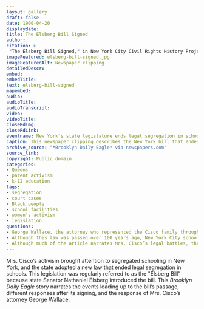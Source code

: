 ```yaml
--- 
layout: gallery
draft: false
date: 1900-04-20
displaydate: 
title: The Elsberg Bill Signed
author: 
citation: >
 "The Elsberg Bill Signed," in New York City Civil Rights History Project, Accessed: [Month Day, Year], https://nyccivilrightshistory.org/gallery/elsberg-bill-signed.
imageFeatured: elsberg-bill-signed.jpg
imageFeaturedAlt: Newspaper clipping
detailedDescr: 
embed: 
embedTitle: 
text: elsberg-bill-signed
mapembed: 
audio: 
audioTitle: 
audioTranscript: 
video: 
videoTitle: 
closeRdImg: 
closeRdLink: 
eventname: New York’s state legislature ends legal segregation in schools
caption: This newspaper clipping describes the New York bill that ended legal segregation in schools. It was called the “Elsberg Bill” because it had been proposed by Senator Elsberg.
archive_source: "*Brooklyn Daily Eagle* via newspapers.com"
source_link: 
copyright: Public domain
categories: 
- Queens
- parent activism
- k-12 education
tags: 
- segregation
- court cases 
- Black people 
- school facilities
- women's activism 
- legislation
questions:
- George Wallace, the attorney who represented the Cisco family throughout its legal battle for desegregation, is quoted at length in the end of the article. What is he saying here? How would you put it in your own words? 
- Although this law was passed over 100 years ago, New York City schools still remain some of the most segregated in the country. Why do you think that is? How might Wallace’s way of talking about the “Elsberg Bill” help explain why segregation continues?
- Although much of the article narrates Mrs. Cisco’s legal battles, there is not a single quote from her in the story? Why might that be? Why do you think the paper did not include her voice in the article?"
--- 
```


Mrs. Cisco’s activism brought attention to segregated schooling in New York, and the state adopted a new law that ended legal segregation in schools. This legislation was regularly referred to as the "Elsberg Bill” because state Senator Nathaniel Elsberg introduced the bill. This *Brooklyn Daily Eagle* story narrates the events leading up to the bill’s passage, different responses after its signing, and the response of Mrs. Cisco’s attorney George Wallace.
